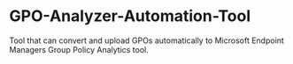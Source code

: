 # GPO-Analyzer-Automation-Tool
Tool that can convert and upload GPOs automatically to Microsoft Endpoint Managers Group Policy Analytics tool.
